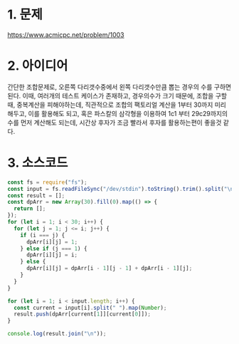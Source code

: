 # 1. 문제

https://www.acmicpc.net/problem/1003

# 2. 아이디어

간단한 조합문제로, 오른쪽 다리갯수중에서 왼쪽 다리갯수만큼 뽑는 경우의 수를 구하면된다. 이때, 여러개의 테스트 케이스가 존재하고, 경우의수가 크기 때문에, 조합을 구할때, 중복계산을 피해야하는데, 직관적으로 조합의 팩토리얼 계산을 1부터 30까지 미리 해두고, 이를 활용해도 되고, 혹은 파스칼의 삼각형을 이용하여 1c1 부터 29c29까지의 수를 먼저 계산해도 되는데, 시간상 후자가 조금 빨라서 후자를 활용하는편이 좋을것 같다.

# 3. 소스코드

```javascript
const fs = require("fs");
const input = fs.readFileSync("/dev/stdin").toString().trim().split("\n");
const result = [];
const dpArr = new Array(30).fill(0).map(() => {
  return [];
});
for (let i = 1; i < 30; i++) {
  for (let j = 1; j <= i; j++) {
    if (i === j) {
      dpArr[i][j] = 1;
    } else if (j === 1) {
      dpArr[i][j] = i;
    } else {
      dpArr[i][j] = dpArr[i - 1][j - 1] + dpArr[i - 1][j];
    }
  }
}

for (let i = 1; i < input.length; i++) {
  const current = input[i].split(" ").map(Number);
  result.push(dpArr[current[1]][current[0]]);
}

console.log(result.join("\n"));
```
